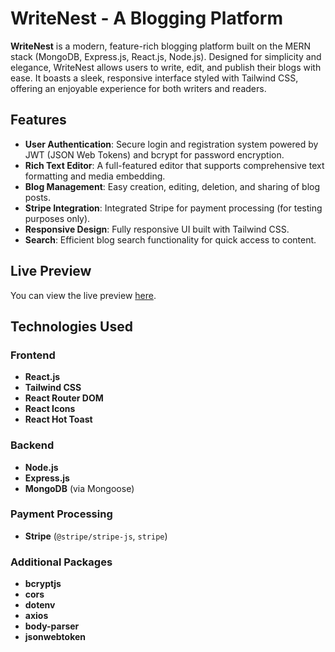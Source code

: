 # WriteNest - A Blogging Platform

**WriteNest** is a modern, feature-rich blogging platform built on the MERN stack (MongoDB, Express.js, React.js, Node.js). Designed for simplicity and elegance, WriteNest allows users to write, edit, and publish their blogs with ease. It boasts a sleek, responsive interface styled with Tailwind CSS, offering an enjoyable experience for both writers and readers.

## Features

- **User Authentication**: Secure login and registration system powered by JWT (JSON Web Tokens) and bcrypt for password encryption.
- **Rich Text Editor**: A full-featured editor that supports comprehensive text formatting and media embedding.
- **Blog Management**: Easy creation, editing, deletion, and sharing of blog posts.
- **Stripe Integration**: Integrated Stripe for payment processing (for testing purposes only).
- **Responsive Design**: Fully responsive UI built with Tailwind CSS.
- **Search**: Efficient blog search functionality for quick access to content.

## Live Preview

You can view the live preview [here](https://writenest.netlify.app/).

## Technologies Used

### Frontend
- **React.js**
- **Tailwind CSS**
- **React Router DOM**
- **React Icons**
- **React Hot Toast**

### Backend
- **Node.js**
- **Express.js**
- **MongoDB** (via Mongoose)

### Payment Processing
- **Stripe** (`@stripe/stripe-js`, `stripe`)

### Additional Packages
- **bcryptjs**
- **cors**
- **dotenv**
- **axios**
- **body-parser**
- **jsonwebtoken**
